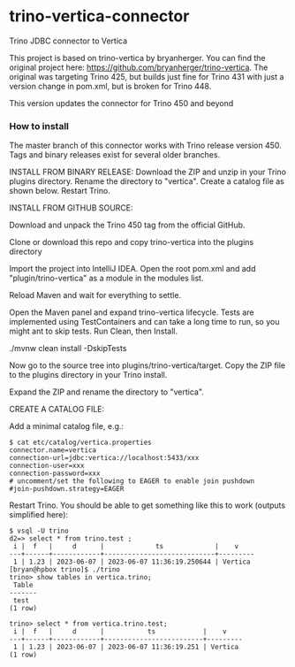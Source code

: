 # trino-vertica-connector
Trino JDBC connector to Vertica

This project is based on trino-vertica by bryanherger. You can find the original project here: https://github.com/bryanherger/trino-vertica.
The original was targeting Trino 425, but builds just fine for Trino 431 with just a version change in pom.xml,
but is broken for Trino 448.

This version updates the connector for Trino 450 and beyond

### How to install

The master branch of this connector works with Trino release version 450.  Tags and binary releases exist for several older branches.

INSTALL FROM BINARY RELEASE: Download the ZIP and unzip in your Trino plugins directory.  Rename the directory to "vertica".  Create a catalog  file as shown below.  Restart Trino.

INSTALL FROM GITHUB SOURCE:

Download and unpack the Trino 450 tag from the official GitHub.

Clone or download this repo and copy trino-vertica into the plugins directory

Import the project into IntelliJ IDEA.  Open the root pom.xml and add "plugin/trino-vertica" as a module in the modules list.

Reload Maven and wait for everything to settle.

Open the Maven panel and expand trino-vertica lifecycle.  Tests are implemented using TestContainers and can take a long time to run, so you might ant to skip tests.  Run Clean, then Install.

./mvnw clean install -DskipTests

Now go to the source tree into plugins/trino-vertica/target.  Copy the ZIP file to the plugins directory in your Trino install.

Expand the ZIP and rename the directory to "vertica".

CREATE A CATALOG FILE:

Add a minimal catalog file, e.g.:
```
$ cat etc/catalog/vertica.properties
connector.name=vertica
connection-url=jdbc:vertica://localhost:5433/xxx
connection-user=xxx
connection-password=xxx
# uncomment/set the following to EAGER to enable join pushdown
#join-pushdown.strategy=EAGER
```
Restart Trino.  You should be able to get something like this to work (outputs simplified here):
```
$ vsql -U trino
d2=> select * from trino.test ;
 i |  f   |     d      |             ts             |    v
---+------+------------+----------------------------+---------
 1 | 1.23 | 2023-06-07 | 2023-06-07 11:36:19.250644 | Vertica
[bryan@hpbox trino]$ ./trino
trino> show tables in vertica.trino;
 Table
-------
 test
(1 row)

trino> select * from vertica.trino.test;
 i |  f   |     d      |           ts            |    v
---+------+------------+-------------------------+---------
 1 | 1.23 | 2023-06-07 | 2023-06-07 11:36:19.251 | Vertica
(1 row)
```
